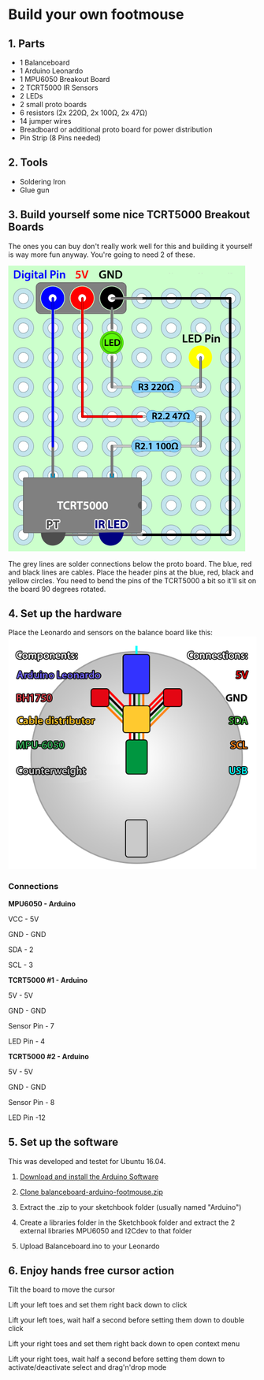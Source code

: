 # Build your own footmouse

## 1. Parts
* 1 Balanceboard
* 1 Arduino Leonardo
* 1 MPU6050 Breakout Board
* 2 TCRT5000 IR Sensors
* 2 LEDs
* 2 small proto boards
* 6 resistors (2x 220Ω, 2x 100Ω, 2x 47Ω)
* 14 jumper wires
* Breadboard or additional proto board for power distribution
* Pin Strip (8 Pins needed)

## 2. Tools
* Soldering Iron
* Glue gun

## 3. Build yourself some nice TCRT5000 Breakout Boards
The ones you can buy don't really work well for this and building it yourself is way more fun anyway. You're going to need 2 of these.

![alt text](https://github.com/frontsidekante/balanceboard-arduino-footmouse/blob/master/pictures/BreakoutV2.png "TCRT5000 Diagram")

The grey lines are solder connections below the proto board. The blue, red and black lines are cables. Place the header pins at the blue, red, black and yellow circles. You need to bend the pins of the TCRT5000 a bit so it'll sit on the board 90 degrees rotated.


## 4. Set up the hardware
Place the Leonardo and sensors on the balance board like this:
![alt text](https://github.com/frontsidekante/balanceboard-arduino-footmouse/blob/master/pictures/Hardware_Setup.png "Connection Diagram")




### Connections

**MPU6050 - Arduino**

VCC - 5V

GND - GND

SDA - 2

SCL - 3

**TCRT5000 #1 - Arduino**

5V - 5V

GND - GND

Sensor Pin -  7

LED Pin - 4

**TCRT5000 #2 - Arduino**

5V - 5V

GND - GND

Sensor Pin - 8

LED Pin -12

## 5. Set up the software
This was developed and testet for Ubuntu 16.04. 

1. [Download and install the Arduino Software](https://www.arduino.cc/en/Main/Software)

2. [Clone balanceboard-arduino-footmouse.zip](https://github.com/frontsidekante/balanceboard-arduino-footmouse)

3. Extract the .zip to your sketchbook folder (usually named "Arduino")

4. Create a libraries folder in the Sketchbook folder and extract the 2 external libraries MPU6050 and I2Cdev to that folder

5. Upload Balanceboard.ino to your Leonardo

## 6. Enjoy hands free cursor action
Tilt the board to move the cursor

Lift your left toes and set them right back down to click

Lift your left toes, wait half a second before setting them down to double click

Lift your right toes and set them right back down to open context menu

Lift your right toes, wait half a second before setting them down to activate/deactivate select and drag'n'drop mode
